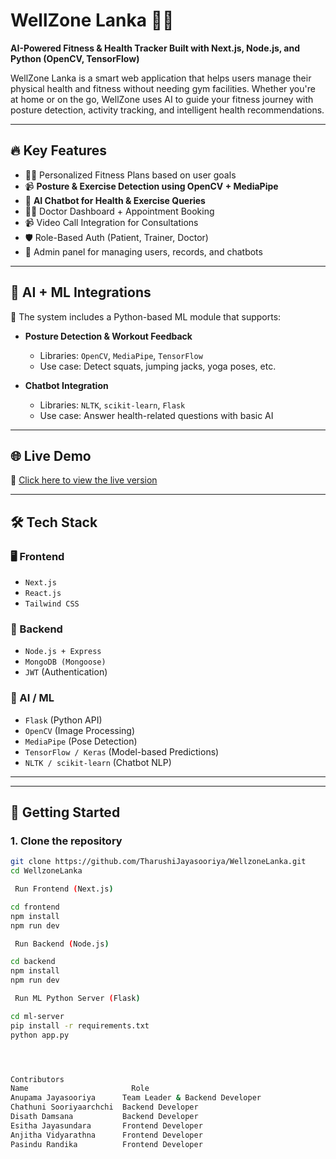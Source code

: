 # WellZone Lanka 🧠💪

**AI-Powered Fitness & Health Tracker Built with Next.js, Node.js, and Python (OpenCV, TensorFlow)**

WellZone Lanka is a smart web application that helps users manage their physical health and fitness without needing gym facilities. Whether you're at home or on the go, WellZone uses AI to guide your fitness journey with posture detection, activity tracking, and intelligent health recommendations.

---

## 🔥 Key Features

- 🏃‍♀️ Personalized Fitness Plans based on user goals
- 📹 **Posture & Exercise Detection using OpenCV + MediaPipe**
- 🧠 **AI Chatbot for Health & Exercise Queries**
- 🧑‍⚕️ Doctor Dashboard + Appointment Booking
- 📹 Video Call Integration for Consultations
- 🛡️ Role-Based Auth (Patient, Trainer, Doctor)
- 🧪 Admin panel for managing users, records, and chatbots

---

## 🧠 AI + ML Integrations

🔬 The system includes a Python-based ML module that supports:

- **Posture Detection & Workout Feedback**
  - Libraries: `OpenCV`, `MediaPipe`, `TensorFlow`
  - Use case: Detect squats, jumping jacks, yoga poses, etc.

- **Chatbot Integration**
  - Libraries: `NLTK`, `scikit-learn`, `Flask`
  - Use case: Answer health-related questions with basic AI

---

## 🌐 Live Demo

🚀 [Click here to view the live version](https://wellzonelanka.vercel.app) 

---

## 🛠️ Tech Stack

### 🖥 Frontend
- `Next.js`
- `React.js`
- `Tailwind CSS`

### 🧰 Backend
- `Node.js + Express`
- `MongoDB (Mongoose)`
- `JWT` (Authentication)
  
### 🧪 AI / ML 
- `Flask` (Python API)
- `OpenCV` (Image Processing)
- `MediaPipe` (Pose Detection)
- `TensorFlow / Keras` (Model-based Predictions)
- `NLTK / scikit-learn` (Chatbot NLP)

---

---

## 🚀 Getting Started

### 1. Clone the repository

```bash
git clone https://github.com/TharushiJayasooriya/WellzoneLanka.git
cd WellzoneLanka

 Run Frontend (Next.js)

cd frontend
npm install
npm run dev

 Run Backend (Node.js)

cd backend
npm install
npm run dev

 Run ML Python Server (Flask)

cd ml-server
pip install -r requirements.txt
python app.py




Contributors
Name	                   Role
Anupama Jayasooriya	     Team Leader & Backend Developer
Chathuni Sooriyaarchchi  Backend Developer
Disath Damsana           Backend Developer
Esitha Jayasundara       Frontend Developer
Anjitha Vidyarathna      Frontend Developer
Pasindu Randika          Frontend Developer


